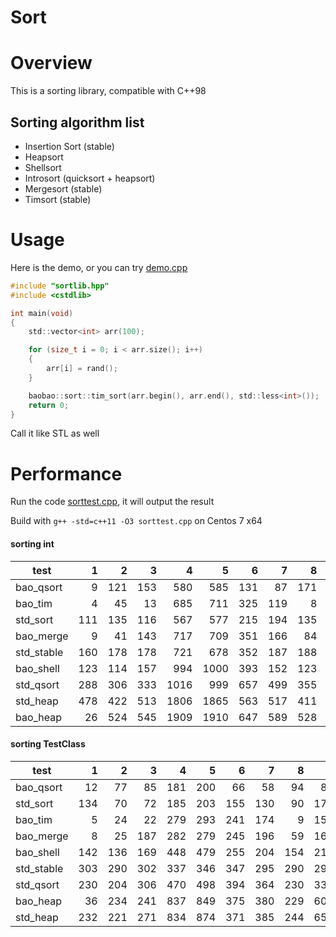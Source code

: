 # Sort

# Overview

This is a sorting library, compatible with C++98

## Sorting algorithm list

- Insertion Sort (stable)
- Heapsort
- Shellsort
- Introsort (quicksort + heapsort)
- Mergesort (stable)
- Timsort (stable)

# Usage

Here is the demo, or you can try [demo.cpp](demo.cpp)

```c
#include "sortlib.hpp"
#include <cstdlib>

int main(void)
{
    std::vector<int> arr(100);

    for (size_t i = 0; i < arr.size(); i++)
    {
        arr[i] = rand();
    }

    baobao::sort::tim_sort(arr.begin(), arr.end(), std::less<int>());
    return 0;
}
```

Call it like STL as well

# Performance

Run the code [sorttest.cpp](sorttest.cpp), it will output the result

Build with `g++ -std=c++11 -O3 sorttest.cpp` on Centos 7 x64

#### sorting int

test        |  1  |  2  |  3  |  4  |  5  |  6  |  7  |  8  |  9  |  10 |  11 |score|
------------|----:|----:|----:|----:|----:|----:|----:|----:|----:|----:|----:|----:|
bao_qsort   |    9|  121|  153|  580|  585|  131|   87|  171|  144|  256|  562|  279|
bao_tim     |    4|   45|   13|  685|  711|  325|  119|    8|  103|  207|  669|  288|
std_sort    |  111|  135|  116|  567|  577|  215|  194|  135|  269|  231|  558|  310|
bao_merge   |    9|   41|  143|  717|  709|  351|  166|   84|  119|  235|  689|  326|
std_stable  |  160|  178|  178|  721|  678|  352|  187|  188|  188|  283|  674|  378|
bao_shell   |  123|  114|  157|  994| 1000|  393|  152|  123|  355|  228|  986|  462|
std_qsort   |  288|  306|  333| 1016|  999|  657|  499|  355|  437|  456| 1028|  637|
std_heap    |  478|  422|  513| 1806| 1865|  563|  517|  411| 1194|  508| 1908| 1018|
bao_heap    |   26|  524|  545| 1909| 1910|  647|  589|  528| 1231|  615| 1941| 1046|

#### sorting TestClass

test        |  1  |  2  |  3  |  4  |  5  |  6  |  7  |  8  |  9  |  10 |  11 |score|
------------|----:|----:|----:|----:|----:|----:|----:|----:|----:|----:|----:|----:|
bao_qsort   |   12|   77|   85|  181|  200|   66|   58|   94|   86|  121|  191|  117|
std_sort    |  134|   70|   72|  185|  203|  155|  130|   90|  172|  110|  193|  151|
bao_tim     |    5|   24|   22|  279|  293|  241|  174|    9|  155|  107|  259|  156|
bao_merge   |    8|   25|  187|  282|  279|  245|  196|   59|  165|  101|  297|  184|
bao_shell   |  142|  136|  169|  448|  479|  255|  204|  154|  210|  165|  405|  276|
std_stable  |  303|  290|  302|  337|  346|  347|  295|  290|  295|  316|  326|  344|
std_qsort   |  230|  204|  306|  470|  498|  394|  364|  230|  335|  247|  492|  377|
bao_heap    |   36|  234|  241|  837|  849|  375|  380|  229|  603|  230|  835|  484|
std_heap    |  232|  221|  271|  834|  874|  371|  385|  244|  659|  248|  877|  521|
